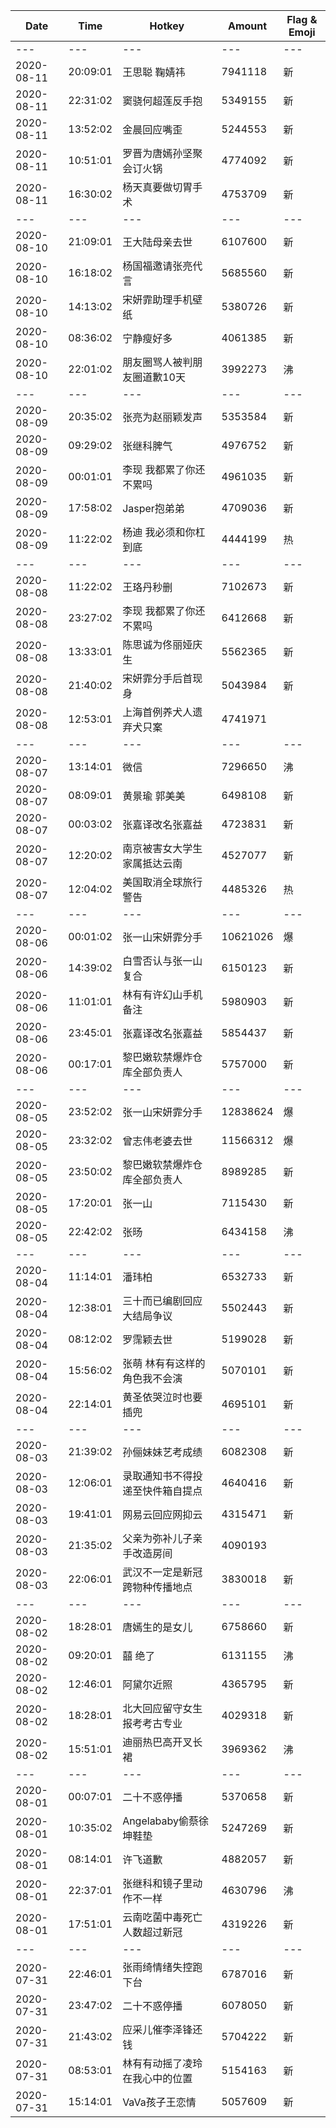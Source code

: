 Date | Time | Hotkey | Amount | Flag & Emoji 
--- | --- | --- | --- | ---
--- | --- | --- | --- | ---
2020-08-11|20:09:01|王思聪 鞠婧祎|7941118|新 
2020-08-11|22:31:02|窦骁何超莲反手抱|5349155|新 
2020-08-11|13:52:02|金晨回应嘴歪|5244553|新 
2020-08-11|10:51:01|罗晋为唐嫣孙坚聚会订火锅|4774092|新 
2020-08-11|16:30:02|杨天真要做切胃手术|4753709|新 
--- | --- | --- | --- | ---
2020-08-10|21:09:01|王大陆母亲去世|6107600|新 
2020-08-10|16:18:02|杨国福邀请张亮代言|5685560|新 
2020-08-10|14:13:02|宋妍霏助理手机壁纸|5380726|新 
2020-08-10|08:36:02|宁静瘦好多|4061385|新 
2020-08-10|22:01:02|朋友圈骂人被判朋友圈道歉10天|3992273|沸 
--- | --- | --- | --- | ---
2020-08-09|20:35:02|张亮为赵丽颖发声|5353584|新 
2020-08-09|09:29:02|张继科脾气|4976752|新 
2020-08-09|00:01:01|李现 我都累了你还不累吗|4961035|新 
2020-08-09|17:58:02|Jasper抱弟弟|4709036|新 
2020-08-09|11:22:02|杨迪 我必须和你杠到底|4444199|热 
--- | --- | --- | --- | ---
2020-08-08|11:22:02|王珞丹秒删|7102673|新 
2020-08-08|23:27:02|李现 我都累了你还不累吗|6412668|新 
2020-08-08|13:33:01|陈思诚为佟丽娅庆生|5562365|新 
2020-08-08|21:40:02|宋妍霏分手后首现身|5043984|新 
2020-08-08|12:53:01|上海首例养犬人遗弃犬只案|4741971| 
--- | --- | --- | --- | ---
2020-08-07|13:14:01|微信|7296650|沸 
2020-08-07|08:09:01|黄景瑜 郭美美|6498108|新 
2020-08-07|00:03:02|张嘉译改名张嘉益|4723831|新 
2020-08-07|12:20:02|南京被害女大学生家属抵达云南|4527077|新 
2020-08-07|12:04:02|美国取消全球旅行警告|4485326|热 
--- | --- | --- | --- | ---
2020-08-06|00:01:02|张一山宋妍霏分手|10621026|爆 
2020-08-06|14:39:02|白雪否认与张一山复合|6150123|新 
2020-08-06|11:01:01|林有有许幻山手机备注|5980903|新 
2020-08-06|23:45:01|张嘉译改名张嘉益|5854437|新 
2020-08-06|00:17:01|黎巴嫩软禁爆炸仓库全部负责人|5757000|新 
--- | --- | --- | --- | ---
2020-08-05|23:52:02|张一山宋妍霏分手|12838624|爆 
2020-08-05|23:32:02|曾志伟老婆去世|11566312|爆 
2020-08-05|23:50:02|黎巴嫩软禁爆炸仓库全部负责人|8989285|新 
2020-08-05|17:20:01|张一山|7115430|新 
2020-08-05|22:42:02|张旸|6434158|沸 
--- | --- | --- | --- | ---
2020-08-04|11:14:01|潘玮柏|6532733|新 
2020-08-04|12:38:01|三十而已编剧回应大结局争议|5502443|新 
2020-08-04|08:12:02|罗霈颖去世|5199028|新 
2020-08-04|15:56:02|张萌 林有有这样的角色我不会演|5070101|新 
2020-08-04|22:14:01|黄圣依哭泣时也要插兜|4695101|新 
--- | --- | --- | --- | ---
2020-08-03|21:39:02|孙俪妹妹艺考成绩|6082308|新 
2020-08-03|12:06:01|录取通知书不得投递至快件箱自提点|4640416|新 
2020-08-03|19:41:01|网易云回应网抑云|4315471|新 
2020-08-03|21:35:02|父亲为弥补儿子亲手改造房间|4090193| 
2020-08-03|22:06:01|武汉不一定是新冠跨物种传播地点|3830018|新 
--- | --- | --- | --- | ---
2020-08-02|18:28:01|唐嫣生的是女儿|6758660|新 
2020-08-02|09:20:01|囍 绝了|6131155|沸 
2020-08-02|12:46:01|阿黛尔近照|4365795|新 
2020-08-02|18:28:01|北大回应留守女生报考考古专业|4029318|新 
2020-08-02|15:51:01|迪丽热巴高开叉长裙|3969362|沸 
--- | --- | --- | --- | ---
2020-08-01|00:07:01|二十不惑停播|5370658|新 
2020-08-01|10:35:02|Angelababy偷蔡徐坤鞋垫|5247269|新 
2020-08-01|08:14:01|许飞道歉|4882057|新 
2020-08-01|22:37:01|张继科和镜子里动作不一样|4630796|沸 
2020-08-01|17:51:01|云南吃菌中毒死亡人数超过新冠|4319226|新 
--- | --- | --- | --- | ---
2020-07-31|22:46:01|张雨绮情绪失控跑下台|6787016|新 
2020-07-31|23:47:02|二十不惑停播|6078050|新 
2020-07-31|21:43:02|应采儿催李泽锋还钱|5704222|新 
2020-07-31|08:53:01|林有有动摇了凌玲在我心中的位置|5154163|新 
2020-07-31|15:14:01|VaVa孩子王恋情|5057609|新 

